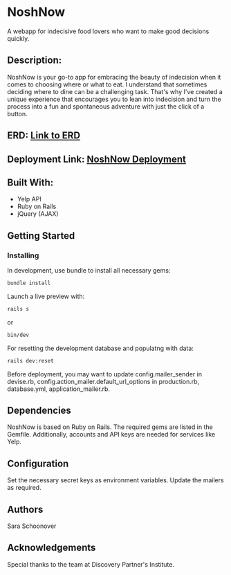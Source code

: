 # NoshNow
A webapp for indecisive food lovers who want to make good decisions quickly.

## Description: 
NoshNow is your go-to app for embracing the beauty of indecision when it comes to choosing where or what to eat. I understand that sometimes deciding where to dine can be a challenging task. That's why I've created a unique experience that encourages you to lean into indecision and turn the process into a fun and spontaneous adventure with just the click of a button.

## ERD: [Link to ERD](https://ideas.firstdraft.com/ideas/11874)

## Deployment Link: [NoshNow Deployment](https://noshnow.fly.dev/)

## Built With:
- Yelp API
- Ruby on Rails
- jQuery (AJAX)

## Getting Started

### Installing

In development, use bundle to install all necessary gems:
```bash
bundle install
```
Launch a live preview with:
```bash
rails s
```
or

```bash
bin/dev
```

For resetting the development database and populatng with data:

```bash
rails dev:reset
```

Before deployment, you may want to update config.mailer_sender in devise.rb, config.action_mailer.default_url_options in production.rb, database.yml, application_mailer.rb.

## Dependencies
NoshNow is based on Ruby on Rails. The required gems are listed in the Gemfile. Additionally, accounts and API keys are needed for services like Yelp.

## Configuration
Set the necessary secret keys as environment variables. Update the mailers as required.

## Authors

Sara Schoonover

## Acknowledgements
Special thanks to the team at Discovery Partner's Institute.
